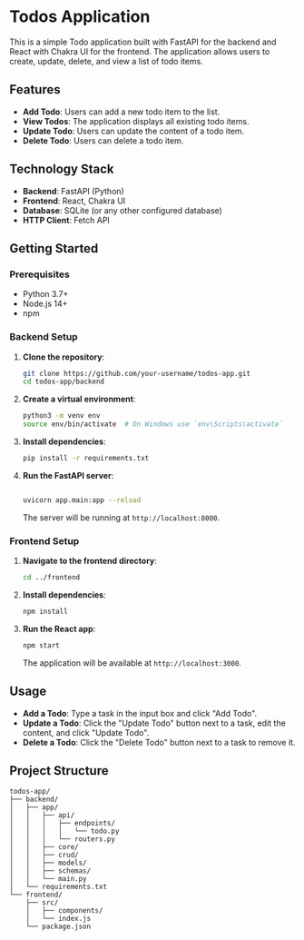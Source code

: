# Todos Application

This is a simple Todo application built with FastAPI for the backend and React with Chakra UI for the frontend. The application allows users to create, update, delete, and view a list of todo items.

## Features

- **Add Todo**: Users can add a new todo item to the list.
- **View Todos**: The application displays all existing todo items.
- **Update Todo**: Users can update the content of a todo item.
- **Delete Todo**: Users can delete a todo item.

## Technology Stack

- **Backend**: FastAPI (Python)
- **Frontend**: React, Chakra UI
- **Database**: SQLite (or any other configured database)
- **HTTP Client**: Fetch API

## Getting Started

### Prerequisites

- Python 3.7+
- Node.js 14+
- npm

### Backend Setup

1. **Clone the repository**:

    ```sh
    git clone https://github.com/your-username/todos-app.git
    cd todos-app/backend
    ```

2. **Create a virtual environment**:

    ```sh
    python3 -m venv env
    source env/bin/activate  # On Windows use `env\Scripts\activate`
    ```

3. **Install dependencies**:

    ```sh
    pip install -r requirements.txt
    ```

4. **Run the FastAPI server**:

    ```sh

    uvicorn app.main:app --reload
    ```

   The server will be running at `http://localhost:8000`.

### Frontend Setup

1. **Navigate to the frontend directory**:

    ```sh
    cd ../frontend
    ```

2. **Install dependencies**:

    ```sh
    npm install
    ```

3. **Run the React app**:

    ```sh
    npm start
    ```

   The application will be available at `http://localhost:3000`.

## Usage

- **Add a Todo**: Type a task in the input box and click "Add Todo".
- **Update a Todo**: Click the "Update Todo" button next to a task, edit the content, and click "Update Todo".
- **Delete a Todo**: Click the "Delete Todo" button next to a task to remove it.

## Project Structure

```plaintext
todos-app/
├── backend/
│   ├── app/
│   │   ├── api/
│   │   │   ├── endpoints/
│   │   │   │   └── todo.py
│   │   │   └── routers.py
│   │   ├── core/
│   │   ├── crud/
│   │   ├── models/
│   │   ├── schemas/
│   │   └── main.py
│   └── requirements.txt
└── frontend/
    ├── src/
    │   ├── components/
    │   └── index.js
    └── package.json